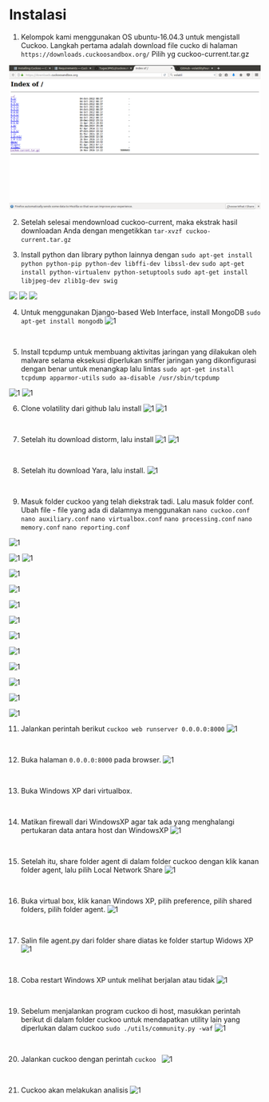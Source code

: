 # Instalasi

1. Kelompok kami menggunakan OS ubuntu-16.04.3 untuk mengistall Cuckoo. Langkah pertama adalah download file cucko di halaman ``` https://downloads.cuckoosandbox.org/``` Pilih yg cuckoo-current.tar.gz

![](cuckoo/cucko.png)
<br>

2. Setelah selesai mendownload cuckoo-current, maka ekstrak hasil downloadan Anda dengan mengetikkan ```tar-xvzf cuckoo-current.tar.gz```

3. Install python dan library python lainnya dengan 
``` sudo apt-get install python python-pip python-dev libffi-dev libssl-dev ```
```sudo apt-get install python-virtualenv python-setuptools```
```sudo apt-get install libjpeg-dev zlib1g-dev swig```


![](cuckoo/1.png)
![](cuckoo/2.png)
![](cuckoo/3.png)

4. Untuk menggunakan Django-based Web Interface, install MongoDB ```sudo apt-get install mongodb```
![1](cuckoo/4.png)
<br>

5. Install tcpdump untuk membuang aktivitas jaringan yang dilakukan oleh malware selama eksekusi diperlukan sniffer jaringan yang dikonfigurasi dengan benar untuk menangkap lalu lintas 
```sudo apt-get install tcpdump apparmor-utils```
```sudo aa-disable /usr/sbin/tcpdump```

![1](cuckoo/5.png)
![1](cuckoo/6.png)
<br>

6. Clone volatility dari github lalu install
![1](cuckoo/7.png)
![1](cuckoo/8.png)
<br>

7. Setelah itu download distorm, lalu install
![1](cuckoo/9.png)
![1](cuckoo/10.png)
<br>

8. Setelah itu download Yara, lalu install.
![1](cuckoo/11.png)
<br>

9. Masuk folder cuckoo yang telah diekstrak tadi. Lalu masuk folder conf. Ubah file - file yang ada di dalamnya menggunakan 
```nano cuckoo.conf```
```nano auxiliary.conf```
```nano virtualbox.conf```
```nano processing.conf```
```nano memory.conf```
```nano reporting.conf```

![1](cuckoo/12%200.png)

![1](cuckoo/12.png)
![1](cuckoo/13.png)

![1](cuckoo/14%200.png)

![1](cuckoo/14.png)

![1](cuckoo/15%200.png)

![1](cuckoo/15.png)

![1](cuckoo/16%200.png)

![1](cuckoo/16.png)

![1](cuckoo/17%200.png)

![1](cuckoo/17.png)

![1](cuckoo/18%200.png)

![1](cuckoo/18.png)
<br>

11. Jalankan perintah berikut ```cuckoo web runserver 0.0.0.0:8000```
![1](cuckoo/999.png)
<br>

12. Buka halaman ```0.0.0.0:8000``` pada browser.
![1](cuckoo/992.png)
<br>

13. Buka Windows XP dari virtualbox.
<br>

14. Matikan firewall dari WindowsXP agar tak ada yang menghalangi pertukaran data antara host dan WindowsXP
![1](cuckoo/20.png)
<br>

15. Setelah itu, share folder agent di dalam folder cuckoo dengan klik kanan folder agent, lalu pilih Local Network Share
![1](cuckoo/21.png)
<br>

16. Buka virtual box, klik kanan Windows XP, pilih preference, pilih shared folders, pilih folder agent.
![1](cuckoo/22.png)
<br>

17. Salin file agent.py dari folder share diatas ke folder startup Widows XP
![1](cuckoo/23.png)
<br>

18. Coba restart Windows XP untuk melihat berjalan atau tidak
![1](cuckoo/24.png)
<br>

19. Sebelum menjalankan program cuckoo di host, masukkan perintah berikut di dalam folder cuckoo untuk mendapatkan utility lain yang diperlukan dalam cuckoo
```sudo ./utils/community.py -waf```
![1](cuckoo/25.png)
<br>

20. Jalankan cuckoo dengan perintah ```cuckoo ```
![1](cuckoo/991.png)
<br>

21. Cuckoo akan melakukan analisis 
![1](cuckoo/analysis_cuckoo.png)
<br>

